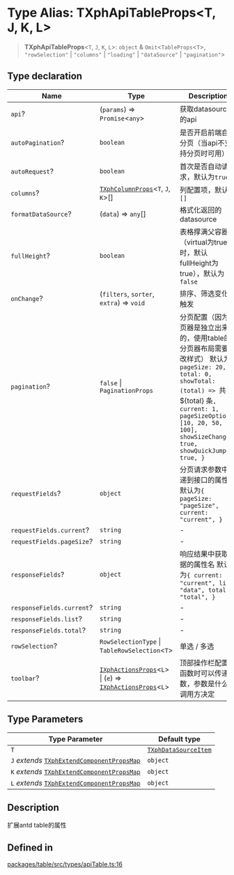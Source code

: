 # Type Alias: TXphApiTableProps\<T, J, K, L\>

> **TXphApiTableProps**\<`T`, `J`, `K`, `L`\>: `object` & `Omit`\<`TableProps`\<`T`\>, `"rowSelection"` \| `"columns"` \| `"loading"` \| `"dataSource"` \| `"pagination"`\>

## Type declaration

| Name | Type | Description |
| ------ | ------ | ------ |
| `api`? | (`params`) => `Promise`\<`any`\> | 获取datasource的api |
| `autoPagination`? | `boolean` | 是否开启前端自动分页（当api不支持分页时可用） |
| `autoRequest`? | `boolean` | 首次是否自动请求，默认为`true` |
| `columns`? | [`TXphColumnProps`](TXphColumnProps.md)\<`T`, `J`, `K`\>[] | 列配置项，默认为`[]` |
| `formatDataSource`? | (`data`) => `any`[] | 格式化返回的datasource |
| `fullHeight`? | `boolean` | 表格撑满父容器（virtual为true时，默认fullHeight为true），默认为`false` |
| `onChange`? | (`filters`, `sorter`, `extra`) => `void` | 排序、筛选变化时触发 |
| `pagination`? | `false` \| `PaginationProps` | 分页配置（因为分页器是独立出来的，使用table的分页器布局需要修改样式） 默认为`{ pageSize: 20, total: 0, showTotal: (total) => `共：$\{total\} 条`, current: 1, pageSizeOptions: [10, 20, 50, 100], showSizeChanger: true, showQuickJumper: true, }` |
| `requestFields`? | `object` | 分页请求参数中传递到接口的属性名 默认为`{ pageSize: "pageSize", current: "current", }` |
| `requestFields.current`? | `string` | - |
| `requestFields.pageSize`? | `string` | - |
| `responseFields`? | `object` | 响应结果中获取数据的属性名 默认为`{ current: "current", list: "data", total: "total", }` |
| `responseFields.current`? | `string` | - |
| `responseFields.list`? | `string` | - |
| `responseFields.total`? | `string` | - |
| `rowSelection`? | `RowSelectionType` \| `TableRowSelection`\<`T`\> | 单选 / 多选 |
| `toolbar`? | [`IXphActionsProps`](../interfaces/IXphActionsProps.md)\<`L`\> \| (`e`) => [`IXphActionsProps`](../interfaces/IXphActionsProps.md)\<`L`\> | 顶部操作栏配置，函数时可以传递参数，参数是什么由调用方决定 |

## Type Parameters

| Type Parameter | Default type |
| ------ | ------ |
| `T` | [`TXphDataSourceItem`](TXphDataSourceItem.md) |
| `J` *extends* [`TXphExtendComponentPropsMap`](TXphExtendComponentPropsMap.md) | `object` |
| `K` *extends* [`TXphExtendComponentPropsMap`](TXphExtendComponentPropsMap.md) | `object` |
| `L` *extends* [`TXphExtendComponentPropsMap`](TXphExtendComponentPropsMap.md) | `object` |

## Description

扩展antd table的属性

## Defined in

[packages/table/src/types/apiTable.ts:16](https://github.com/XiaoPiHong/xph-crud/blob/d0b9ee1cd95d9006c7258527005a916fce797974/packages/table/src/types/apiTable.ts#L16)
